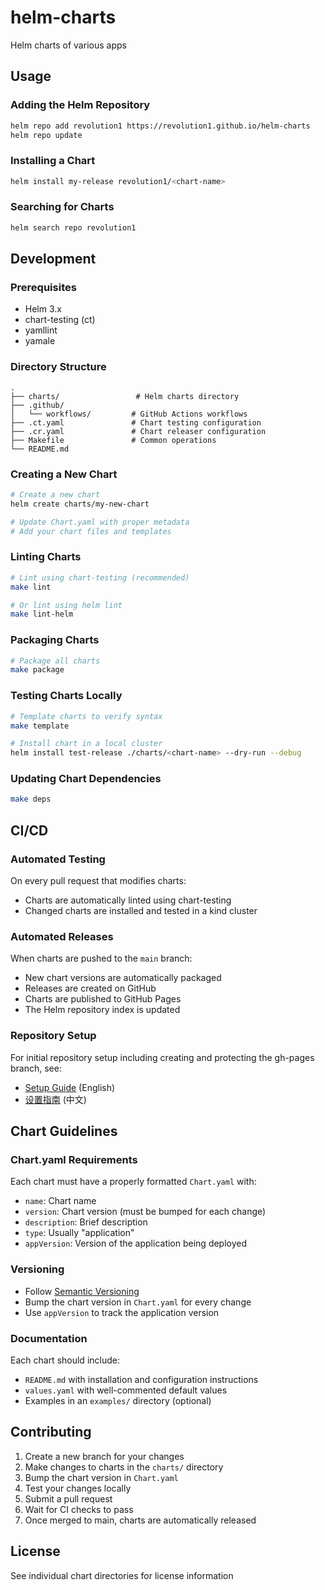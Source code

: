 # helm-charts

Helm charts of various apps

## Usage

### Adding the Helm Repository

```bash
helm repo add revolution1 https://revolution1.github.io/helm-charts
helm repo update
```

### Installing a Chart

```bash
helm install my-release revolution1/<chart-name>
```

### Searching for Charts

```bash
helm search repo revolution1
```

## Development

### Prerequisites

- Helm 3.x
- chart-testing (ct)
- yamllint
- yamale

### Directory Structure

```
.
├── charts/                 # Helm charts directory
├── .github/
│   └── workflows/         # GitHub Actions workflows
├── .ct.yaml               # Chart testing configuration
├── .cr.yaml               # Chart releaser configuration
├── Makefile               # Common operations
└── README.md
```

### Creating a New Chart

```bash
# Create a new chart
helm create charts/my-new-chart

# Update Chart.yaml with proper metadata
# Add your chart files and templates
```

### Linting Charts

```bash
# Lint using chart-testing (recommended)
make lint

# Or lint using helm lint
make lint-helm
```

### Packaging Charts

```bash
# Package all charts
make package
```

### Testing Charts Locally

```bash
# Template charts to verify syntax
make template

# Install chart in a local cluster
helm install test-release ./charts/<chart-name> --dry-run --debug
```

### Updating Chart Dependencies

```bash
make deps
```

## CI/CD

### Automated Testing

On every pull request that modifies charts:
- Charts are automatically linted using chart-testing
- Changed charts are installed and tested in a kind cluster

### Automated Releases

When charts are pushed to the `main` branch:
- New chart versions are automatically packaged
- Releases are created on GitHub
- Charts are published to GitHub Pages
- The Helm repository index is updated

### Repository Setup

For initial repository setup including creating and protecting the gh-pages branch, see:
- [Setup Guide](SETUP.md) (English)
- [设置指南](SETUP_zh.md) (中文)

## Chart Guidelines

### Chart.yaml Requirements

Each chart must have a properly formatted `Chart.yaml` with:
- `name`: Chart name
- `version`: Chart version (must be bumped for each change)
- `description`: Brief description
- `type`: Usually "application"
- `appVersion`: Version of the application being deployed

### Versioning

- Follow [Semantic Versioning](https://semver.org/)
- Bump the chart version in `Chart.yaml` for every change
- Use `appVersion` to track the application version

### Documentation

Each chart should include:
- `README.md` with installation and configuration instructions
- `values.yaml` with well-commented default values
- Examples in an `examples/` directory (optional)

## Contributing

1. Create a new branch for your changes
2. Make changes to charts in the `charts/` directory
3. Bump the chart version in `Chart.yaml`
4. Test your changes locally
5. Submit a pull request
6. Wait for CI checks to pass
7. Once merged to main, charts are automatically released

## License

See individual chart directories for license information
